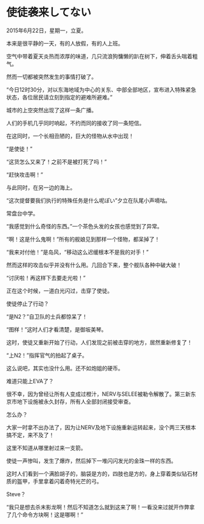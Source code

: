 # 使徒袭来してない

2015年6月22日，星期一，立夏。

本来是很平静的一天，有的人放假，有的人上班。

空气中带着夏天炎热而浓厚的味道，几只流浪狗慵懒的趴在树下，伸着舌头喘着粗气。

然而一切都被突然发生的事情打破了。

“今日12时30分，对以东海地域为中心的关东、中部全部地区，宣布进入特殊紧急状态，各位居民请立刻到指定的避难所避难。”

城市的上空突然出现了这样一条广播。

人们的手机几乎同时响起，不约而同的接收了同一条短信。

在这同时，一个长相丑陋的，巨大的怪物从水中出现！

“是使徒！”

“这货怎么又来了！之前不是被打死了吗！”

“赶快攻击啊！”

与此同时，在另一边的海上。

“这次提督要我们执行的特殊任务是什么呢ぽい”夕立在队尾小声嘀咕。

常盘台中学。

“我感觉到什么奇怪的东西。”一个茶色头发的女孩也感觉到了异常。

“啊！这是什么鬼啊！”所有的舰娘见到那样一个怪物，都呆掉了！

“我来对付他！”是岛风，“移动这么迟缓根本不是我的对手！”

然而这样的攻击似乎并没有什么用。几回合下来，整个舰队各种中破大破！

“讨厌啦！再这样下去要走光啦！”

正在这个时候，一道白光闪过，击穿了使徒。

使徒停止了行动？

“是N2？”自卫队的士兵都惊呆了！

“图样！”这时人们才看清楚，是御坂美琴。

这时，使徒又重新开始了行动，人们发现之前被击穿的地方，居然重新修复了！

“上N2！”指挥官气的拍起了桌子。

这么说吧，其实也没什么用。还不如炮姐的硬币。

难道只能上EVA了？

很不幸，因为曾经让所有人变成过橙汁，NERV与SELEE被勒令解散了。第三新东京市地下设施被永久封存，所有人全部封闭接受审查。

怎么办？

大家一时拿不出办法了，因为让NERV及地下设施重新运转起来，没个两三天根本搞不定，来不及了！

这里不知道从哪里射过来一支箭。

使徒一声惨叫，发生了爆炸，然后掉下一堆闪闪发光的金珠一样的东西。

这时人们看到一个满脸胡子的，脑袋是方的，四肢也是方的，身上穿着类似钻石材质的盔甲，手里拿着闪着奇特光芒的弓。

Steve？

“我只是想去杀末影龙啊！然后不知道怎么就到这来了啊！一看没来过就开作弊拿了几个命令方块啊！这是哪啊！”
